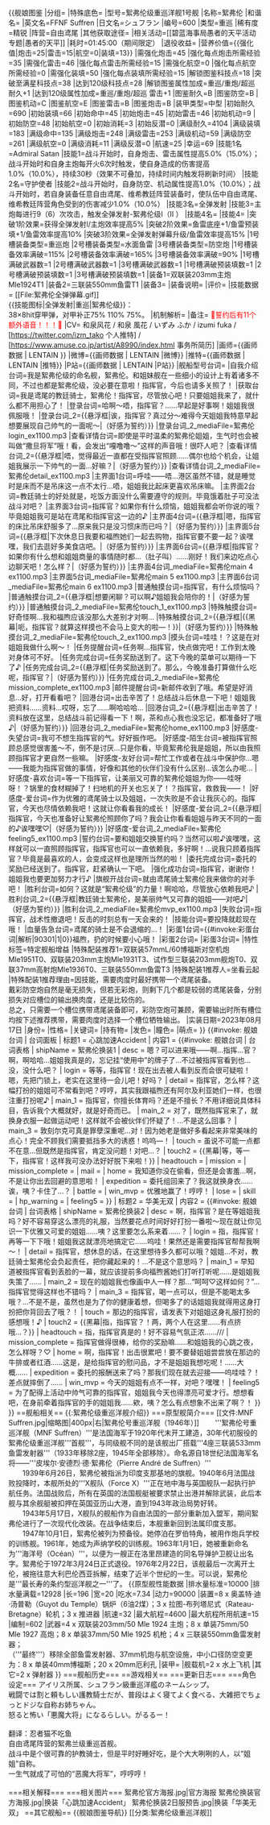 {{舰娘图鉴
|分组=
|特殊底色=
|型号=絮弗伦级重巡洋舰1号舰
|名称=絮弗伦
|和谐名=
|英文名=FFNF Suffren
|日文名=シュフラン
|编号=600
|类型=重巡
|稀有度=精锐
|阵营=自由鸢尾
|其他获取途径=
|相关活动=[[碧蓝海事局愚者的天平活动专题|愚者的天平]]
|耗时=01:45:00（期间限定）
|退役收益=
|营养价值={{强化值|炮击=25|雷击=15|航空=0|装填=13}}
|需强化炮击=45
|强化每点炮击所需经验=35
|需强化雷击=46
|强化每点雷击所需经验=15
|需强化航空=0
|强化每点航空所需经验=0
|需强化装填=50
|强化每点装填所需经验=15
|解锁图鉴科技点=18
|突破至满星科技点=38
|达到120级科技点=28
|解锁图鉴属性加成=重巡/重炮/超巡 耐久+1
|达到120级属性加成=重巡/重炮/超巡 雷击+1
|图鉴耐久=B
|图鉴防空=B
|图鉴机动=C
|图鉴航空=E
|图鉴雷击=B
|图鉴炮击=B
|装甲类型=中型
|初始耐久=690
|初始装填=66
|初始命中=45
|初始炮击=45
|初始雷击=46
|初始机动=9
|初始防空=48
|初始航空=0
|初始消耗=3
|初始反潜=0
|满级耐久=4104
|满级装填=183
|满级命中=135
|满级炮击=248
|满级雷击=253
|满级机动=59
|满级防空=261
|满级航空=0
|满级消耗=11
|满级反潜=0
|航速=25
|幸运=69
|技能1名=Admiral Satan
|技能1=战斗开始时，自身炮击、雷击属性提高5.0%（15.0%）；战斗开始时和自身主炮每开火6次时触发，使自身造成的伤害提高1.0%（10.0%），持续30秒（效果不可叠加，持续时间内触发将刷新时间）
|技能2名=守护使者
|技能2=战斗开始时，自身防空、机动属性提高1.0%（10.0%）；战斗开始时，若自身装备任意自由鸢尾、维希教廷阵营装备时，使队伍中自由鸢尾、维希教廷阵营角色受到的伤害减少1.0%（10.0%） 
|技能3名=全弹发射
|技能3=主炮每进行9（6）次攻击，触发全弹发射-絮弗伦级I（II ）
|技能4名=
|技能4=
|突破1阶效果=获得全弹发射I/主炮效率提高5%
|突破2阶效果=鱼雷底座+1/鱼雷预装填+1/鱼雷效率提高10%
|突破3阶效果=全弹发射弹幕升级/鱼雷效率提高15%
|1号槽装备类型=重巡炮
|2号槽装备类型=水面鱼雷
|3号槽装备类型=防空炮
|1号槽装备效率满破=115%
|2号槽装备效率满破=165%
|3号槽装备效率满破=90%
|1号槽满破武器数=1
|2号槽满破武器数=1
|3号槽满破武器数=1
|1号槽满破预装填数=1
|2号槽满破预装填数=1
|3号槽满破预装填数=1
|装备1=双联装203mm主炮Mle1924T1
|装备2=三联装550mm鱼雷T1
|装备3=
|装备说明=
|评价=
|技能数据=
[[File:絮弗伦全弹弹幕.gif]]<br>
{{技能图标|全弹发射|重巡|絮弗伦级}}：<br>
38×8hit穿甲弹，对甲补正75% 110% 75%。
|机制解析=
|备注=
<span style="color:red;">💓誓约后有11个额外语音！！！💓</span>
|CV= 和泉风花 / 和泉 風花 / いずみ ふか / izumi fuka / [https://twitter.com/izm_tako 个人推特] / [https://www.amuse.co.jp/artist/A8990/index.html 事务所简历]
|画师={{画师数据 | LENTAIN }}
|微博={{画师数据 | LENTAIN |微博}}
|推特={{画师数据 | LENTAIN |推特}}
|P站={{画师数据 | LENTAIN |P站}}
|舰船型号台词=
|自我介绍台词=我是絮弗伦级的命名舰，絮弗伦。和姐妹舰在一些细小的设计上有着诸多不同，不过也都是絮弗伦级，没必要在意啦！指挥官，今后也请多关照了！
|获取台词=我是鸢尾的教廷骑士，絮弗伦！指挥官，尽管放心吧！只要姐姐我来了，就什么都不用担心了！
|登录台词=哈啊～唔，指挥官？……早起是好事啊！姐姐我很佩服哦！
|登录台词_2={{悬浮框|诶，指挥官？真过分～难得今天姐姐我特意早起想要展现自己帅气的一面呢～|（好感为誓约）}}
|登录台词_2_mediaFile=絮弗伦login_ex1100.mp3
|查看详情台词=即使是平时温柔的絮弗伦姐姐，生气时也会被叫做“撒旦将军”哦！看，会发出“嘎噜噜～”这样的声音哦！很吓人吧？
|查看详情台词_2={{悬浮框|唔，觉得最近一直都在受指挥官照顾……偶尔也给个机会，让姐姐我展示一下帅气的一面…好嘛？|（好感为誓约）}}
|查看详情台词_2_mediaFile=絮弗伦detail_ex1100.mp3
|主界面1台词=呼哇——唔…港区虽然不错，就是睡觉时是床而不是吊床这一点不太行…唔，姐姐我比起床更喜欢吊床嘛。
|主界面2台词=教廷骑士的好处就是，吃饭方面没什么需要遵守的规则。毕竟饿着肚子可没法战斗对吧？
|主界面3台词=指挥官？如果你有什么烦恼，姐姐我都会听你说的哦？毕竟姐姐我可是站在鸢尾和指挥官这一边的♪
|主界面4台词={{悬浮框|嗯，指挥官的床比吊床舒服多了…原来我只是没习惯床而已吗？|（好感为誓约）}}
|主界面5台词={{悬浮框|下次休息日我要和福煦她们一起去购物，指挥官要不要一起？诶嘿嘿，我们去逛好多美食店吧。|（好感为誓约）}}
|主界面6台词={{悬浮框|指挥官？如果你有什么想和姐姐商量的事情随时都…（肚子叫）……刚好！我们来边吃点心边聊天吧！怎么样？|（好感为誓约）}}
|主界面4台词_mediaFile=絮弗伦main 4 ex1100.mp3
|主界面5台词_mediaFile=絮弗伦main 5 ex1100.mp3
|主界面6台词_mediaFile=絮弗伦main 6 ex1100.mp3
|普通触摸台词=指挥官，有什么烦恼吗？
|普通触摸台词_2={{悬浮框|想要闲聊？可以啊♪姐姐我会陪你的！|（好感为誓约）}}
|普通触摸台词_2_mediaFile=絮弗伦touch_1_ex1100.mp3
|特殊触摸台词=好奇怪啊...我和福煦应该没那么大差别才对啊...
|特殊触摸台词_2={{悬浮框|{{黑幕|呃，指挥官？就算这样摸也不会马上变大的啦—！}}|（好感为誓约）}}
|特殊触摸台词_2_mediaFile=絮弗伦touch_2_ex1100.mp3
|摸头台词=哇哇！？这是在对姐姐我做什么啊～！
|任务提醒台词=任务啊...指挥官，快点做完吧！工作到太晚对身体可不好。
|任务完成台词=任务奖励送到了。这下今晚的菜单可以期待一下了♪
|任务完成台词_2={{悬浮框|任务奖励送到了。那么，今晚准备打算做什么吃呢，指挥官？|（好感为誓约）}}
|任务完成台词_2_mediaFile=絮弗伦mission_complete_ex1100.mp3
|邮件提醒台词=新邮件收到了哦。希望是好消息...好，打开看看吧？
|回港台词=出击辛苦了！总结战斗后休息一下吧！姐姐我把资料……资料…哎呀，忘了……啊哈哈哈…
|回港台词_2={{悬浮框|出击辛苦了！资料放在这里，总结战斗前记得看一下！啊，茶和点心我也没忘记，都准备好了哦♪|（好感为誓约）}}
|回港台词_2_mediaFile=絮弗伦home_ex1100.mp3
|好感度-失望台词=我可不想生指挥官的气。好好振作吧。
|好感度-陌生台词=被指挥官照顾总感觉很害羞～不，倒不是讨厌...只是你看，毕竟絮弗伦我是姐姐，所以由我照顾指挥官才更自然一些嘛。
|好感度-友好台词=帮忙工作或者在战斗中保护你...嗯——我能为指挥官做的事情，好像和其他的伙伴们没有什么区别...该怎么办呢...
|好感度-喜欢台词=等一下指挥官，让美丽又可靠的絮弗伦姐姐为你——哇呀呀！？锅里的食材糊掉了！扫地机的开关也忘关了！？指挥官，救救我——！
|好感度-爱台词=作为优雅的鸢尾骑士以及姐姐，一次失败是不会让我灰心的。指挥官，今天也尽情依赖我吧！这就让你看看我的成长！
|好感度-爱台词_2={{悬浮框|指挥官，今天也准备好让絮弗伦照顾你了吗？我会让你看看姐姐与昨天不同的一面的♪诶嘿嘿♡|（好感为誓约）}}
|好感度-爱台词_2_mediaFile=絮弗伦feeling5_ex1100.mp3
|誓约台词=要和姐姐交换誓约吗？当然可以啦♪诶嘿嘿，这样就可以一直照顾指挥官，指挥官也可以一直依赖我，多好啊！…说我只顾着指挥官？毕竟是最喜欢的人，会变成这样也是理所当然的啦！
|委托完成台词=委托的奖励已经送到了。指挥官，赶紧确认一下吧。
|强化成功台词=指挥官，谢谢你！姐姐我也要更加努力才行♪
|旗舰开战台词=就由鸢尾骑士絮弗伦我来做你的对手吧！
|胜利台词=如何？这就是“絮弗伦级”的力量！啊哈哈，尽管放心依赖我吧♪
|胜利台词_2={{悬浮框|教廷骑士絮弗伦，是美丽帅气又可靠的姐姐——对吧♪|（好感为誓约）}}
|胜利台词_2_mediaFile=絮弗伦mvp_ex1100.mp3
|失败台词=指挥官，战术性撤退吧！反击的时刻总有一天会来的！
|技能台词=要投降就趁现在哦！
|血量告急台词=鸢尾的骑士是不会退缩的…！
|彩蛋1台词={{#invoke:彩蛋台词|解析|90301|1|0}}福煦，扔的时候要小心哦！
|彩蛋2台词=
|彩蛋3台词=
|特性标签=特定舰船增益
|特殊配装推荐1=双联装57mmL/60博福斯对空机炮Mle1951T0、双联装203mm主炮Mle1931T3、试作型三联装203mm舰炮T0、双联37mm高射炮Mle1936T0、三联装550mm鱼雷T3
|特殊配装1推荐人=坐看云起
|特殊配装1推荐理由=因技能，需要肉度时最好携带一个鸢尾装备。<br>
戴彩防空炮自然是毫无损失，但若无彩炮，则剩下几个都是较弱的鸢尾装备，分别损失对应槽位的输出换肉度，还是比较伤的。<br>
总之，只需要一个槽位携带鸢尾装备即可，彩防空炮可兼顾，需要输出时所有槽位均按下述推荐携带，需要肉度时选择一个槽位牺牲输出。
|实装日期=2023年08月17日
|身份=
|性格=
|关键词=
|持有物=
|发色=
|瞳色=
|萌点=
}}
{{#invoke: 舰娘台词 | 台词面板 
| 标题1 = 心跳加速Accident
| 内容1 = {{#invoke: 舰娘台词 | 台词表格
  | shipName = 絮弗伦换装1
  | desc = 嗯？可以进来哦——啊…指挥…官？啊，啊哈哈…姐姐我真是的，忘记挂“使用中”的牌子了…不过被指挥官看到也…没，没什么吧？
  | login = 等等，指挥官！现在出去被人看到反而会很可疑啦！嗯，先把门锁上，老实在这里待一会儿吧！好吗？
  | detail = 指挥官，怎么样？这幅打扮的姐姐可不常看到吧？哼哼，其实我跟福煦还有阿尔及利亚她们一样，也很注重打扮呢♪
  | main_1 = 指挥官，你擅长体育吗？还是不擅长？不用详细说具体科目，告诉我个大概就好，就是好奇而已。
  | main_2 = 对了，既然指挥官来了，就换身衣服一起做运动吧！这样就不会被伙伴们怀疑了！…不是这么回事？
  | main_3 = 敦刻尔克可真是罪孽深重呢…对！因为她老是做好多看起来非常美味的点心！完全不顾我们需要抵挡多大的诱惑！呜呜—！
  | touch = 虽说不可能一点都不在意…但既然是指挥官，肯定没问题！对吧…？
  | touch2 = {{黑幕|等，等一下，指挥官！这样我可没办法好好脱下来啦！}}
  | headtouch = <!--摸头台词-->
  | mission = <!--任务提醒-->
  | mission_complete = <!--任务完成-->
  | mail = <!--邮件提醒-->
  | home = 我知道你没在偷看，但还是会害羞…啊，不是让你出去回避的意思啦！
  | expedition = 委托组回来了？我这就换身衣……诶，咦？卡住了…？
  | battle = <!--旗舰开战-->
  | win_mvp = 优雅地赢了！哼哼！
  | lose = <!--战斗失败-->
  | skill = <!--技能-->
  | hp_warning = <!--血量告急-->
  | feeling5 = <!--好感度-爱-->
  }}
| 标题2 = 华美无双
| 内容2 = {{#invoke: 舰娘台词 | 台词表格
  | shipName = 絮弗伦换装2
  | desc = 啊，指挥官？是在等姐姐我吗？好不容易穿这么漂亮的礼服，当然要花点时间好好打扮一番啦～现在就让你见识一下优雅又可爱的姐姐……咦？这里要怎么系来着……？
  | login = 指，指挥官！再等一下下哦！姐姐我这就漂亮地搞定它……呜哇！果然还是需要指挥官帮帮我啊～！
  | detail = 指挥官，想休息的话，在这里想待多久都可以哦？姐姐…不对，教廷骑士絮弗伦会负起责任，把你藏起来的！…不是这个意思吗？
  | main_1 = 早知道被指挥官看到丢脸的一幕，就应该提前多向福煦酱她们打听打听呢……是姐姐我失策了……
  | main_2 = 现在的姐姐我也像画中人一样？那…“呵呵♡这样如何？”…指挥官觉得这样也不错吗？
  | main_3 = 指挥官，喝一点可以，但是不能喝太多哦？…不是不是，虽然也是为了你的健康着想，但喝多了的话姐姐我就得用这身打扮把你背回去了哦？！
  | touch = 那边的指挥官，请发表下对姐姐这身礼服打扮的感想哦！♪
  | touch2 = {{黑幕|指，指挥官？！两，两个人在这里……有点挤哦…？}}
  | headtouch = 指，指挥官真是的！好不容易气氛正浓……///
  | mission_complete = 指挥官做得很棒，给你的奖励嘛……和姐姐我的心跳之夜，怎么样呀？♡
  | home = 啊，指挥官！出击很累吧！要不要替姐姐尝尝放在那边的牛排或者红酒……这是，是给指挥官的慰问品，才不是姐姐我想吃呢！……大概……
  | expedition = 委托的报酬送来了吗？那我们现在就去迎接——呜哇哇？！差点就摔倒了……
  | win_mvp = 今天的姐姐有点不一样，对吧？嘿嘿！
  | feeling5 = 为了配得上活动中帅气可靠的指挥官，姐姐我今天也得漂亮可爱才行。想想看吧，在身前牵着指挥官的手的姐姐我……欸，咦？怎么有点想象不出来了啊？！
  }}
}}
==舰船相关==
{{:絮弗伦级重巡洋舰介绍}}
===原型舰简介===
[[文件:MNF Suffren.jpg|缩略图|400px|右|絮弗伦号重巡洋舰（1946年）]]
　　'''絮弗伦号重巡洋舰（MNF Suffren）'''是法国海军于1920年代末开工建造，30年代初服役的絮弗伦级重巡洋舰'''首舰'''，与同级舰不同的是该舰出厂搭载'''4座三联装533mm鱼雷发射器'''（1933年移除2座，1945年全部移除）。命名源自18世纪法国海军名将——'''皮埃尔·安德烈·德·絮弗伦（Pierre André de Suffren）'''<br>
　　1939年6月26日，絮弗伦被指派为印度支那基地的旗舰。1940年6月法国战败投降时，本舰所处的'''X舰队（Force X）'''正在地中海与英国舰队一起执行护航任务。法国战败后，所有在英国的法国舰艇被要求禁止出港并解除武装，此后本舰与其余舰艇被扣押在英国亚历山大港，直到1943年政治局势好转。<br>
　　1943年5月17日，X舰队的舰船作为自由法国的一部分重新加入盟军，期间絮弗伦进行了一次现代化改装。在战争结束后，本舰重新回到法属印度支那。<br>
　　1947年10月1日，絮弗伦被列为预备役。她停泊在罗伯特角，被用作炮兵学校的训练舰。1961年，她成为声纳学校的训练舰。1963年1月1日，她被重新命名为'''海洋号（Océan）'''，以便为一艘正在洛里昂建造的同名导弹护卫舰让出名字。絮弗伦于1972年3月24日正式退役。1976年2月22日，该舰最后一次离开土伦，被拖往意大利巴伦西亚拆解，结束了近半个世纪的一生。可以说，絮弗伦是'''最长寿的条约型巡洋舰之一'''了。
{{原型舰性能数据
|排水量标准=10000
|排水量满载=12928
|长=196
|宽=20
|吃水=7.34
|动力=90000
|装置=8 x 奥盖特·迪·汤普勒（Guyot du Temple）锅炉（6油2煤）；3 x 拉图-布列塔尼式（Rateau-Bretagne）轮机；3 x 推进器
|航速=32
|最大航程=4600
|最大航程所用航速=15
|编制=602
|武器=4 x 双联装203mm/50 Mle 1924 主炮；8 x 单装75mm/50 Mle 1927 高炮；8 x 单装37mm/50 Mle 1925 机枪；4 x 三联装550mm鱼雷发射器；<br>（'''最终'''）移除全部鱼雷发射器、37mm机炮与航空设施，中小口径防空变更为：8 x 单装40mm博福斯；20 x 20mm厄利孔
|装甲=
|舰载机=2 x 水上飞机
|其它=2 x 弹射器
}}
===舰船历史===
==游戏相关==
===更新日志===
===角色设定===
アイリス所属、シュフラン級重巡洋艦のネームシップ。<br>
戦闘では割と頼もしい護教騎士だが、普段はよく寝てよく食べる、大雑把でちょっとドジな自称お姉ちゃん。<br>
怒ると怖い「悪魔大将」になるらしい。がるるー！<br>
<br>
翻译：忍者猫不吃鱼<br>
自由鸢尾阵营的絮弗兰级重巡首舰。<br>
战斗中是个很可靠的护教骑士，但是平时好睡好吃，是个大大咧咧的人，以“姐姐”自称。<br>
一生气就成了可怕的“恶魔大将军”，哼哼哼！<br>
<br>
===相关解释===
===相关图片===
<gallery mode="packed" heights="250px">
絮弗伦官方海报.jpg|官方海报
絮弗伦换装官方海报.jpg|换装「心跳加速Accident」
絮弗伦换装2日服预告.jpg|换装「华美无双」
</gallery>
==其它舰船==
{{舰娘图鉴导航}}
[[分类:絮弗伦级重巡洋舰]]